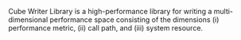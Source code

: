Cube Writer Library is a high-performance library for writing a multi-dimensional performance space consisting of the dimensions (i) performance metric, (ii) call path, and (iii) system resource.
